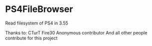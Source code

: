 # PS4FileBrowser
Read filesystem of PS4 in 3.55

Thanks to:
CTurT
Fire30
Anonymous contributor
And all other people contribute for this project
